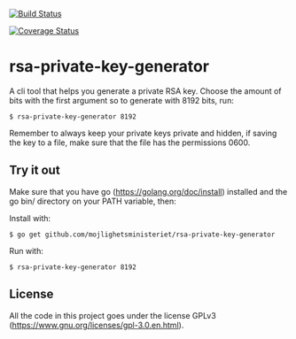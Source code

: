 [![Build Status](https://travis-ci.org/mojlighetsministeriet/rsa-private-key-generator.svg?branch=master)](https://travis-ci.org/mojlighetsministeriet/rsa-private-key-generator)

[![Coverage Status](https://coveralls.io/repos/github/mojlighetsministeriet/rsa-private-key-generator/badge.svg?branch=master)](https://coveralls.io/github/mojlighetsministeriet/rsa-private-key-generator?branch=master)

# rsa-private-key-generator

A cli tool that helps you generate a private RSA key. Choose the amount of bits with the first argument so to generate with 8192 bits, run:

    $ rsa-private-key-generator 8192

Remember to always keep your private keys private and hidden, if saving the key to a file, make sure that the file has the permissions 0600.

## Try it out

Make sure that you have go (https://golang.org/doc/install) installed and the go bin/ directory on your PATH variable, then:

Install with:

    $ go get github.com/mojlighetsministeriet/rsa-private-key-generator

Run with:

    $ rsa-private-key-generator 8192

## License

All the code in this project goes under the license GPLv3 (https://www.gnu.org/licenses/gpl-3.0.en.html).

